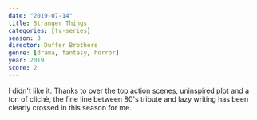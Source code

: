 ```yaml
---
date: "2019-07-14"
title: Stranger Things
categories: [tv-series]
season: 3
director: Duffer Brothers
genre: [drama, fantasy, horror]
year: 2019
score: 2
---
```


I didn't like it. Thanks to over the top action scenes, uninspired plot and a ton of clichè, the fine line between 80's tribute and lazy writing has been clearly crossed in this season for me.
